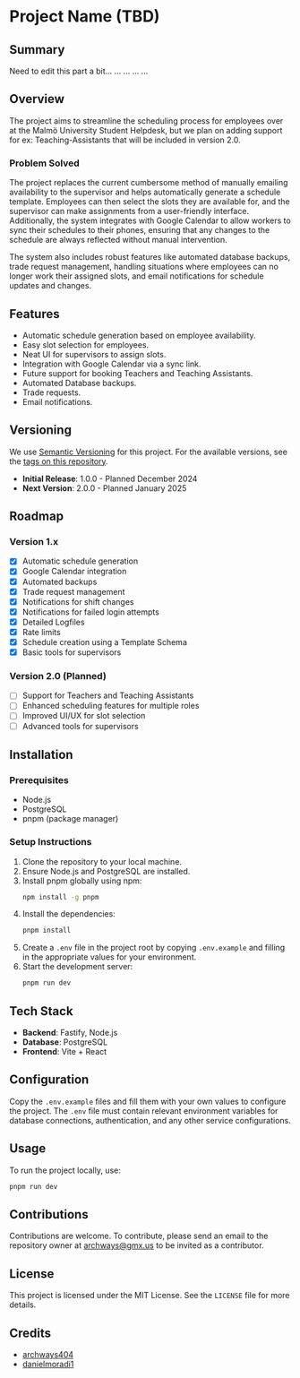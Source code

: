 # Project Name (TBD)

## Summary
Need to edit this part a bit...
...
...
...
...

## Overview
The project aims to streamline the scheduling process for employees over at the Malmö University Student Helpdesk, but we plan on adding support for ex: Teaching-Assistants that will be included in version 2.0.

### Problem Solved
The project replaces the current cumbersome method of manually emailing availability to the supervisor and helps automatically generate a schedule template. Employees can then select the slots they are available for, and the supervisor can make assignments from a user-friendly interface. Additionally, the system integrates with Google Calendar to allow workers to sync their schedules to their phones, ensuring that any changes to the schedule are always reflected without manual intervention.

The system also includes robust features like automated database backups, trade request management, handling situations where employees can no longer work their assigned slots, and email notifications for schedule updates and changes.

## Features
- Automatic schedule generation based on employee availability.
- Easy slot selection for employees.
- Neat UI for supervisors to assign slots.
- Integration with Google Calendar via a sync link.
- Future support for booking Teachers and Teaching Assistants.
- Automated Database backups.
- Trade requests.
- Email notifications.

## Versioning

We use [Semantic Versioning](https://semver.org/) for this project. For the available versions, see the [tags on this repository](https://github.com/your-repo/tags).

- **Initial Release**: 1.0.0 - Planned December 2024
- **Next Version**: 2.0.0 - Planned January 2025

## Roadmap

### Version 1.x
- [x]  Automatic schedule generation
- [x]  Google Calendar integration
- [x]  Automated backups
- [x]  Trade request management
- [x]  Notifications for shift changes
- [x]  Notifications for failed login attempts
- [x]  Detailed Logfiles
- [x]  Rate limits
- [x]  Schedule creation using a Template Schema
- [x]  Basic tools for supervisors

### Version 2.0 (Planned)
- [ ]  Support for Teachers and Teaching Assistants
- [ ]  Enhanced scheduling features for multiple roles
- [ ]  Improved UI/UX for slot selection
- [ ]  Advanced tools for supervisors

## Installation

### Prerequisites
- Node.js
- PostgreSQL
- pnpm (package manager)

### Setup Instructions
1. Clone the repository to your local machine.
2. Ensure Node.js and PostgreSQL are installed.
3. Install pnpm globally using npm:
   ```bash
   npm install -g pnpm
   ```
4. Install the dependencies:
   ```bash
   pnpm install
   ```
5. Create a `.env` file in the project root by copying `.env.example` and filling in the appropriate values for your environment.
6. Start the development server:
   ```bash
   pnpm run dev
   ```

## Tech Stack
- **Backend**: Fastify, Node.js
- **Database**: PostgreSQL
- **Frontend**: Vite + React

## Configuration
Copy the `.env.example` files and fill them with your own values to configure the project. The `.env` file must contain relevant environment variables for database connections, authentication, and any other service configurations.

## Usage
To run the project locally, use:
```bash
pnpm run dev
```

## Contributions
Contributions are welcome. To contribute, please send an email to the repository owner at archways@gmx.us to be invited as a contributor.

## License
This project is licensed under the MIT License. See the `LICENSE` file for more details.

## Credits

- [archways404](https://github.com/archways404)
- [danielmoradi1](https://github.com/danielmoradi1)
